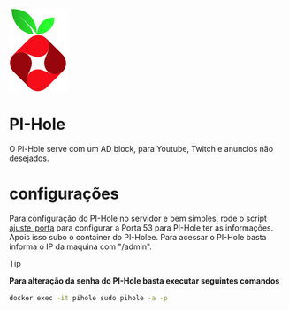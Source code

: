 ![alt text](image.png)
# PI-Hole
O Pi-Hole serve com um AD block, para Youtube, Twitch e anuncios não desejados.

# configurações

Para configuração do PI-Hole no servidor e bem simples, rode o script [ajuste_porta](./scripts/ajuste_porta53.sh) para configurar a Porta 53 para PI-Hole ter as informações.
Apois isso subo o container do PI-Holee.
Para acessar o PI-Hole basta informa o IP da maquina com "/admin".
> [!TIP]
> **Para alteração da senha do PI-Hole basta executar seguintes comandos**
> ```bash 
> docker exec -it pihole sudo pihole -a -p
> ```

